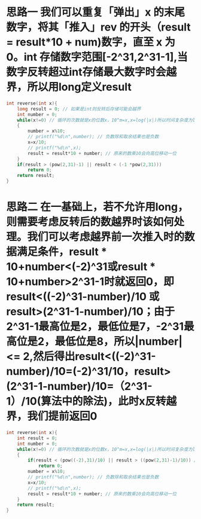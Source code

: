 # 思路一 我们可以重复「弹出」x 的末尾数字，将其「推入」rev 的开头（result = result*10 + num)数字，直至 x 为 0。int 存储数字范围[-2^31,2^31-1],当数字反转超过int存储最大数字时会越界，所以用long定义result
```c
int reverse(int x){
    long result = 0; // 如果是int则反转后存储可能会越界
    int number = 0;
    while(x!=0) // 循环的次数就是x的位数x，10^m=x,x=log(|x|)所以时间复杂度为log(|x|)
    {
        number = x%10;
        // printf("%d\n",number); // 负数除和取余结果也是负数
        x=x/10;
        // printf("%d\n",x);
        result = result*10 + number; // 原来的数乘10会向高位移动一位
    }
    if(result > (pow(2,31)-1) || result < (-1 *pow(2,31)))
        return 0;
    return result;
}
```
# 思路二 在一基础上，若不允许用long，则需要考虑反转后的数越界时该如何处理。我们可以考虑越界前一次推入时的数据满足条件，result * 10+number<(-2)^31或result * 10+number>2^31-1时就返回0，即result<((-2)^31-number)/10 或 result>(2^31-1-number)/10；由于2^31-1最高位是2，最低位是7，-2^31最高位是2，最低位是8，所以|number| <= 2,然后得出result<((-2)^31-number)/10=(-2)^31/10，result>(2^31-1-number)/10=（2^31-1）/10(算法中的除法)，此时x反转越界，我们提前返回0
```c
int reverse(int x){
    int result = 0;
    int number = 0;
    while(x!=0) // 循环的次数就是x的位数x，10^m=x,x=log(|x|)所以时间复杂度为log(|x|)
    {
        if(result < (pow((-2),31)/10) || result > ((pow(2,31)-1)/10)) // 2^31-1最高位是2，最低位是7；-2^31最高位是2，最低位是8,只有和最大值位数相同才可能越界，所以最高位一定是2
            return 0;
        number = x%10;
        // printf("%d\n",number); // 负数除和取余结果也是负数
        x=x/10;
        // printf("%d\n",x);
        result = result*10 + number; // 原来的数乘10会向高位移动一位
    }
    return result;
}
```
